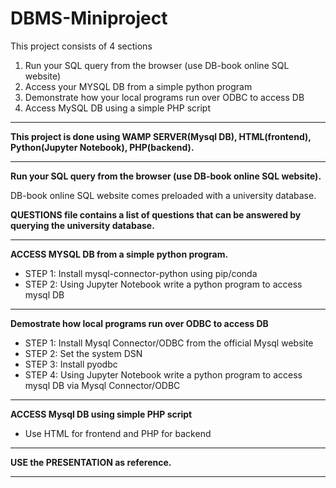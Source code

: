 # DBMS-Miniproject

This project consists of 4 sections

1.	Run your SQL query from the browser (use DB-book online SQL website)
2.	Access your MYSQL DB from a simple python program
3.	Demonstrate how your local programs run over ODBC to access DB
4.	Access MySQL DB using a simple PHP script
<hr>

**This project is done using WAMP SERVER(Mysql DB), HTML(frontend), Python(Jupyter Notebook), PHP(backend).**
<hr>

**Run your SQL query from the browser (use DB-book online SQL website).**

DB-book online SQL website comes preloaded with a university database.

**QUESTIONS file contains a list of questions that can be answered by querying the university database.**
<hr>

**ACCESS MYSQL DB from a simple python program.**

<ul>
  <li>STEP 1: Install mysql-connector-python using pip/conda</li>
  <li>STEP 2: Using Jupyter Notebook write a python program to access mysql DB</li>
</ul>
<hr>

**Demostrate how local programs run over ODBC to access DB**

<ul>
  <li>STEP 1: Install Mysql Connector/ODBC from the official Mysql website</li>
  <li>STEP 2: Set the system DSN</li>
  <li>STEP 3: Install pyodbc</li>
  <li>STEP 4: Using Jupyter Notebook write a python program to access mysql DB via Mysql Connector/ODBC</li>
</ul>
<hr>

**ACCESS Mysql DB using simple PHP script**

<ul>
  <li>Use HTML for frontend and PHP for backend</li>
</ul>
<hr>

**USE the PRESENTATION as reference.**
<hr>
